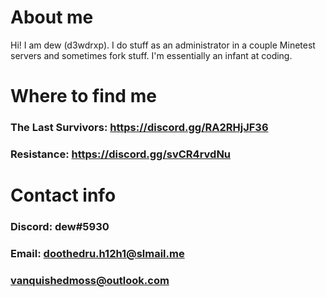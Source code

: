 #   About me

  Hi! I am dew (d3wdrxp). I do stuff as an administrator in a couple Minetest servers and sometimes fork stuff. I'm essentially an infant at coding.
  
# Where to find me

  ### The Last Survivors: https://discord.gg/RA2RHjJF36
  ### Resistance:         https://discord.gg/svCR4rvdNu
  
# Contact info

  ### Discord: dew#5930
  ### Email: doothedru.h12h1@slmail.me
  ###        vanquishedmoss@outlook.com
         
  
<!---
d3wdrxp/d3wdrxp is a ✨ special ✨ repository because its `README.md` (this file) appears on your GitHub profile.
You can click the Preview link to take a look at your changes.
--->
